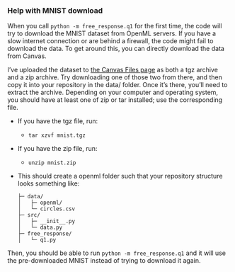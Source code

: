 ### Help with MNIST download

When you call `python -m free_response.q1` for the first time, the code will
try to download the MNIST dataset from OpenML servers. If you have a slow
internet connection or are behind a firewall, the code might fail to download
the data. To get around this, you can directly download the data from Canvas.


I’ve uploaded the dataset to [the Canvas Files
page](https://canvas.northwestern.edu/courses/203439/files) as both a tgz
archive and a zip archive. Try downloading one of those two from there, and
then copy it into your repository in the data/ folder. Once it’s there, you’ll
need to extract the archive. Depending on your computer and operating system,
you should have at least one of zip or tar installed; use the corresponding
file.

  - If you have the tgz file, run:
    - `tar xzvf mnist.tgz`

  - If you have the zip file, run:
    - `unzip mnist.zip`

  - This should create a openml folder such that your repository structure
    looks something like:

    ```
    ├─ data/
    │   ├─ openml/
    │   └─ circles.csv
    ├─ src/
    │   ├─ __init__.py
    │   └─ data.py
    ├─ free_response/
    │   └─ q1.py
    ```
Then, you should be able to run `python -m free_response.q1` and it will use
the pre-downloaded MNIST instead of trying to download it again.
